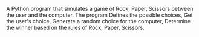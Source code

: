 A Python program that simulates a game of Rock, Paper, Scissors between the user and the computer. 
The program Defines the possible choices, 
Get the user's choice, 
Generate a random choice for the computer, 
Determine the winner based on the rules of Rock, Paper, Scissors.
